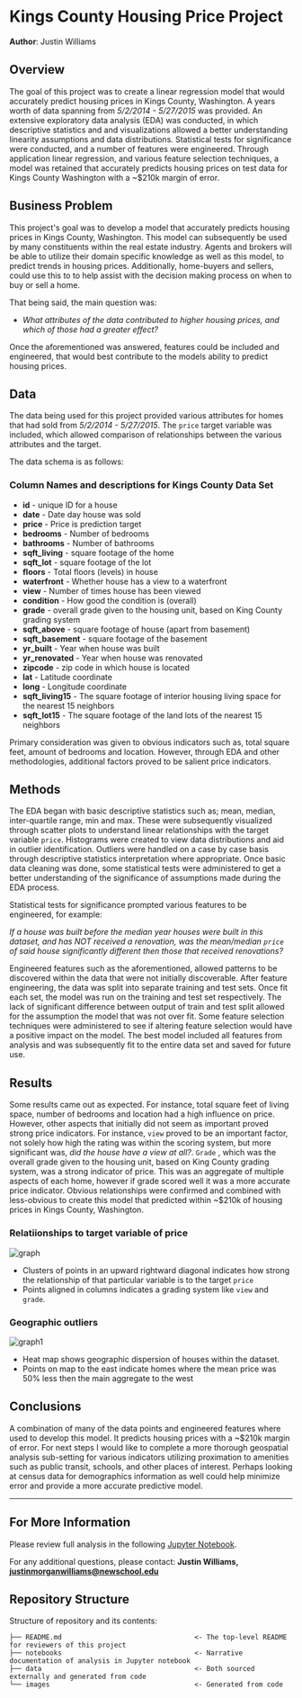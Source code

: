 # Kings County Housing Price Project

**Author**: Justin Williams

## Overview

The goal of this project was to create a linear regression model that would accurately predict housing prices in Kings County, Washington. A years worth of data  spanning from _5/2/2014 - 5/27/2015_ was provided. An extensive exploratory data analysis (EDA) was conducted, in which descriptive statistics and and visualizations allowed a better understanding linearity assumptions and data distributions. Statistical tests for significance were conducted, and a number of features were engineered. Through application linear regression, and various feature selection techniques, a model was retained that accurately predicts housing prices on test data for Kings County Washington with a ~$210k margin of error.

## Business Problem

This project's goal was to develop a model that accurately predicts housing prices in Kings County, Washington. This model can subsequently be used by many constituents within the real estate industry. Agents and brokers will be able to utilize their domain specific knowledge as well as this model, to predict trends in housing prices. Additionally, home-buyers and sellers, could use this to to help assist with the decision making process on when to buy or sell a home. 

That being said, the main question was:
* _What attributes of the data contributed to higher housing prices, and which of those had a greater effect?_

Once the aforementioned was answered, features could be included and engineered, that would best contribute to the models ability to predict housing prices. 

## Data

The data being used for this project provided various attributes for homes that had sold from _5/2/2014 - 5/27/2015_. The `price` target variable was included, which allowed comparison of relationships between the various attributes and the target. 

The data schema is as follows:

### Column Names and descriptions for Kings County Data Set
* **id** - unique ID for a house
* **date** - Date day house was sold
* **price** - Price is prediction target
* **bedrooms** - Number of bedrooms
* **bathrooms** - Number of bathrooms
* **sqft_living** - square footage of the home
* **sqft_lot** - square footage of the lot
* **floors** - Total floors (levels) in house
* **waterfront** - Whether house has a view to a waterfront
* **view** - Number of times house has been viewed
* **condition** - How good the condition is (overall)
* **grade** - overall grade given to the housing unit, based on King County grading system
* **sqft_above** - square footage of house (apart from basement)
* **sqft_basement** - square footage of the basement
* **yr_built** - Year when house was built
* **yr_renovated** - Year when house was renovated
* **zipcode** - zip code in which house is located
* **lat** - Latitude coordinate
* **long** - Longitude coordinate
* **sqft_living15** - The square footage of interior housing living space for the nearest 15 neighbors
* **sqft_lot15** - The square footage of the land lots of the nearest 15 neighbors

Primary consideration was given to obvious indicators such as, total square feet, amount of bedrooms and location. However, through EDA and other methodologies, additional factors proved to be salient price indicators. 

## Methods

The EDA began with basic descriptive statistics such as; mean, median, inter-quartile range, min and max. These were subsequently visualized through scatter plots to understand linear relationships with the target variable `price`. Histograms were created to view data distributions and aid in outlier identification. Outliers were handled on a case by case basis through descriptive statistics interpretation where appropriate. Once basic data cleaning was done, some statistical tests were administered to get a better understanding of the significance of assumptions made during the EDA process. 

Statistical tests for significance prompted various features to be engineered, for example: 

_If a house was built before the median year houses were built in this dataset, and has NOT received a renovation, was the mean/median `price` of said house significantly different then those that received renovations?_ 

Engineered features such as the aforementioned, allowed patterns to be discovered within the data that were not initially discoverable.  After feature engineering, the data was split into separate training and test sets. Once fit each set, the model was run on the training and test set respectively. The lack of significant difference between output of train and test split allowed for the assumption the model that was not over fit. Some feature selection techniques were administered to see if altering feature selection would have a positive impact on the model. The best model included all features from analysis and was subsequently fit to the entire data set and saved for future use. 

## Results

Some results came out as expected. For instance, total square feet of living space, number of bedrooms and location had a high influence on price. However, other aspects that initially did not seem as important proved strong price indicators. For instance, `view` proved to be an important factor, not solely how high the rating was within the scoring system, but more significant was, _did the house have a view at all?_. `Grade` , which was the overall grade given to the housing unit, based on King County grading system, was a strong indicator of price. This was an aggregate of multiple aspects of each home, however if grade scored well it was a more accurate price indicator. Obvious relationships were confirmed and combined with less-obvious to create this model that predicted within ~$210k of housing prices in Kings County, Washington. 

### Relatiionships to target variable of price
![graph](./images/scatterplot_eda.png)

* Clusters of points in an upward rightward diagonal indicates how strong the relationship of that particular variable is to the target `price`
* Points aligned in columns indicates a grading system like `view` and `grade`.

### Geographic outliers
![graph1](./images/rural_east_markers.png)

* Heat map shows geographic dispersion of houses within the dataset.
* Points on map to the east indicate homes where the mean price was 50% less then the main aggregate to the west

## Conclusions

A combination of many of the data points and engineered features where used to develop this model. It predicts housing prices with a ~$210k margin of error. For next steps I would like to complete a more thorough geospatial analysis sub-setting for various indicators utilizing proximation to amenities such as public transit, schools, and other places of interest. Perhaps looking at census data for demographics information as well could help minimize error and provide a more accurate predictive model.

***
## For More Information

Please review full analysis in the following [Jupyter Notebook](./notebooks/Kings_County_Housing_Data_Project.ipynb).

For any additional questions, please contact: **Justin Williams, justinmorganwilliams@newschool.edu**

## Repository Structure

Structure of repository and its contents:

```
├── README.md                                 <- The top-level README for reviewers of this project
├── notebooks                                 <- Narrative documentation of analysis in Jupyter notebook
├── data                                      <- Both sourced externally and generated from code
└── images                                    <- Generated from code
```
